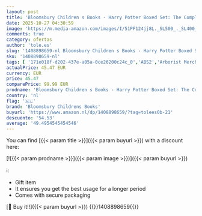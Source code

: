 ```yaml
---
layout: post
title: 'Bloomsbury Children s Books - Harry Potter Boxed Set: The Complete Collection: Contains: Philosopher s Stone / Chamber of Secrets / Prisoner of Azkaban / Goblet of Fire / Order of the Phoenix / Half-Blood Prince / Deathly Hollows'
date: 2025-10-27 04:30:59
image: 'https://m.media-amazon.com/images/I/51PF124jj8L._SL500_._SL400_.jpg'
comments: true
category: ofertas
author: 'tole.es'
slug: '1408898659-nl Bloomsbury Children s Books - Harry Potter Boxed Set: The...'
sku: '1408898659-nl'
tags: [ '171e018f-d202-437e-a05a-0ce26200c24c_0','ABS2','Arborist Merchandising Root','Boeken','Engelstalige boeken','Fantasie voor kinderen','Fantasy','Fantasy voor jongvolwassenen','Featured Categories','Genrefictie','Kinderboeken','Literaire fictie','Literatuur & fictie','Literatuur & fictie voor jongvolwassenen','Literatuur & fictie voor kinderen','Paranormale fantasie voor kinderen','Sciencefiction & fantasy voor jongvolwassenen','Sciencefiction & fantasy voor kinderen','Sciencefiction en fantasie','Self Service','Special Features Stores','Tieners & jongvolwassenen','Visionaire en metafysische fantasyfictie voor kinderen','bloomsbury childrens books','🇳🇱', ]
actualPrice: 45.47 EUR
currency: EUR
price: 45.47
comparePrice: 99.99 EUR
prodname: 'Bloomsbury Children s Books - Harry Potter Boxed Set: The Complete Collection: Contains: Philosopher s Stone / Chamber of Secrets / Prisoner of Azkaban / Goblet of Fire / Order of the Phoenix / Half-Blood Prince / Deathly Hollows'
country: 'nl'
flag: '🇳🇱'
brand: 'Bloomsbury Childrens Books'
buyurl: 'https://www.amazon.nl/dp/1408898659/?tag=tolees0b-21'
descuento: '54.53'
average: '49.4954545454546'
---
```


You can find [{{< param title >}}]({{< param buyurl >}}) with a discount here:

[![{{< param prodname >}}]({{< param image >}})]({{< param buyurl >}})

ℹ️:

- Gift item
- It ensures you get the best usage for a longer period
- Comes with secure packaging

[🛒 Buy it!!]({{< param buyurl >}})
{{<world>}}1408898659{{</world>}}
